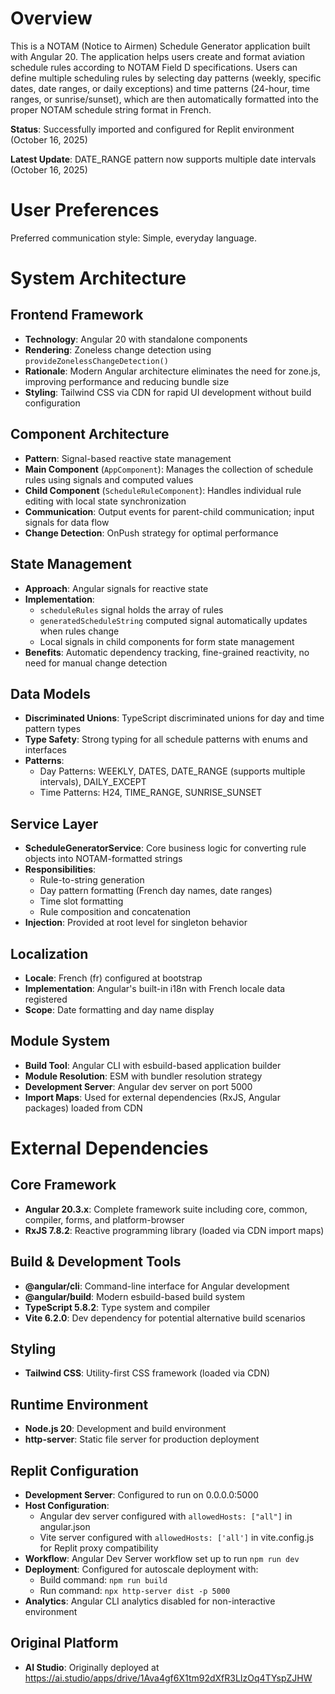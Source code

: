 # Overview

This is a NOTAM (Notice to Airmen) Schedule Generator application built with Angular 20. The application helps users create and format aviation schedule rules according to NOTAM Field D specifications. Users can define multiple scheduling rules by selecting day patterns (weekly, specific dates, date ranges, or daily exceptions) and time patterns (24-hour, time ranges, or sunrise/sunset), which are then automatically formatted into the proper NOTAM schedule string format in French.

**Status**: Successfully imported and configured for Replit environment (October 16, 2025)

**Latest Update**: DATE_RANGE pattern now supports multiple date intervals (October 16, 2025)

# User Preferences

Preferred communication style: Simple, everyday language.

# System Architecture

## Frontend Framework
- **Technology**: Angular 20 with standalone components
- **Rendering**: Zoneless change detection using `provideZonelessChangeDetection()`
- **Rationale**: Modern Angular architecture eliminates the need for zone.js, improving performance and reducing bundle size
- **Styling**: Tailwind CSS via CDN for rapid UI development without build configuration

## Component Architecture
- **Pattern**: Signal-based reactive state management
- **Main Component** (`AppComponent`): Manages the collection of schedule rules using signals and computed values
- **Child Component** (`ScheduleRuleComponent`): Handles individual rule editing with local state synchronization
- **Communication**: Output events for parent-child communication; input signals for data flow
- **Change Detection**: OnPush strategy for optimal performance

## State Management
- **Approach**: Angular signals for reactive state
- **Implementation**: 
  - `scheduleRules` signal holds the array of rules
  - `generatedScheduleString` computed signal automatically updates when rules change
  - Local signals in child components for form state management
- **Benefits**: Automatic dependency tracking, fine-grained reactivity, no need for manual change detection

## Data Models
- **Discriminated Unions**: TypeScript discriminated unions for day and time pattern types
- **Type Safety**: Strong typing for all schedule patterns with enums and interfaces
- **Patterns**:
  - Day Patterns: WEEKLY, DATES, DATE_RANGE (supports multiple intervals), DAILY_EXCEPT
  - Time Patterns: H24, TIME_RANGE, SUNRISE_SUNSET

## Service Layer
- **ScheduleGeneratorService**: Core business logic for converting rule objects into NOTAM-formatted strings
- **Responsibilities**: 
  - Rule-to-string generation
  - Day pattern formatting (French day names, date ranges)
  - Time slot formatting
  - Rule composition and concatenation
- **Injection**: Provided at root level for singleton behavior

## Localization
- **Locale**: French (fr) configured at bootstrap
- **Implementation**: Angular's built-in i18n with French locale data registered
- **Scope**: Date formatting and day name display

## Module System
- **Build Tool**: Angular CLI with esbuild-based application builder
- **Module Resolution**: ESM with bundler resolution strategy
- **Development Server**: Angular dev server on port 5000
- **Import Maps**: Used for external dependencies (RxJS, Angular packages) loaded from CDN

# External Dependencies

## Core Framework
- **Angular 20.3.x**: Complete framework suite including core, common, compiler, forms, and platform-browser
- **RxJS 7.8.2**: Reactive programming library (loaded via CDN import maps)

## Build & Development Tools
- **@angular/cli**: Command-line interface for Angular development
- **@angular/build**: Modern esbuild-based build system
- **TypeScript 5.8.2**: Type system and compiler
- **Vite 6.2.0**: Dev dependency for potential alternative build scenarios

## Styling
- **Tailwind CSS**: Utility-first CSS framework (loaded via CDN)

## Runtime Environment
- **Node.js 20**: Development and build environment
- **http-server**: Static file server for production deployment

## Replit Configuration
- **Development Server**: Configured to run on 0.0.0.0:5000
- **Host Configuration**: 
  - Angular dev server configured with `allowedHosts: ["all"]` in angular.json
  - Vite server configured with `allowedHosts: ['all']` in vite.config.js for Replit proxy compatibility
- **Workflow**: Angular Dev Server workflow set up to run `npm run dev`
- **Deployment**: Configured for autoscale deployment with:
  - Build command: `npm run build`
  - Run command: `npx http-server dist -p 5000`
- **Analytics**: Angular CLI analytics disabled for non-interactive environment

## Original Platform
- **AI Studio**: Originally deployed at https://ai.studio/apps/drive/1Ava4gf6X1tm92dXfR3LIzOq4TYspZJHW